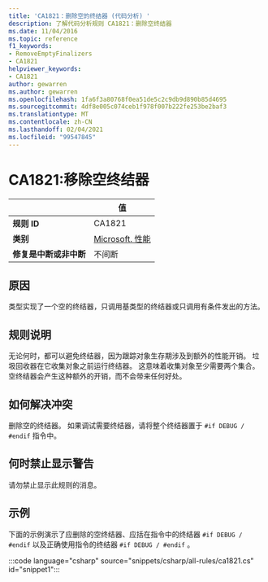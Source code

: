 ```yaml
---
title: 'CA1821：删除空的终结器 (代码分析) '
description: 了解代码分析规则 CA1821：删除空终结器
ms.date: 11/04/2016
ms.topic: reference
f1_keywords:
- RemoveEmptyFinalizers
- CA1821
helpviewer_keywords:
- CA1821
author: gewarren
ms.author: gewarren
ms.openlocfilehash: 1fa6f3a80768f0ea51de5c2c9db9d890b85d4695
ms.sourcegitcommit: 4df8e005c074ceb1f978f007b222fe253be2baf3
ms.translationtype: MT
ms.contentlocale: zh-CN
ms.lasthandoff: 02/04/2021
ms.locfileid: "99547845"
---
```

# <a name="ca1821-remove-empty-finalizers"></a>CA1821:移除空终结器

| | 值 |
|-|-|
| **规则 ID** |CA1821|
| **类别** |[Microsoft. 性能](performance-warnings.md)|
| **修复是中断或非中断** |不间断|

## <a name="cause"></a>原因

类型实现了一个空的终结器，只调用基类型的终结器或只调用有条件发出的方法。

## <a name="rule-description"></a>规则说明

无论何时，都可以避免终结器，因为跟踪对象生存期涉及到额外的性能开销。 垃圾回收器在它收集对象之前运行终结器。 这意味着收集对象至少需要两个集合。 空终结器会产生这种额外的开销，而不会带来任何好处。

## <a name="how-to-fix-violations"></a>如何解决冲突

删除空的终结器。 如果调试需要终结器，请将整个终结器置于 `#if DEBUG / #endif` 指令中。

## <a name="when-to-suppress-warnings"></a>何时禁止显示警告

请勿禁止显示此规则的消息。

## <a name="example"></a>示例

下面的示例演示了应删除的空终结器、应括在指令中的终结器 `#if DEBUG / #endif` 以及正确使用指令的终结器 `#if DEBUG / #endif` 。

:::code language="csharp" source="snippets/csharp/all-rules/ca1821.cs" id="snippet1":::
